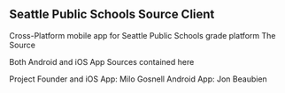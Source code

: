 
Seattle Public Schools Source Client
--
Cross-Platform mobile app for Seattle Public Schools grade platform The Source

Both Android and iOS App Sources contained here

Project Founder and iOS App: Milo Gosnell
Android App: Jon Beaubien
